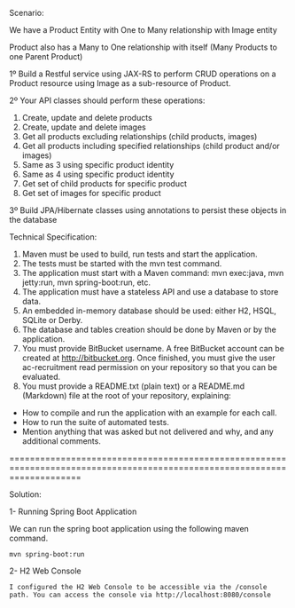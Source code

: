Scenario:

We have a Product Entity with One to Many relationship with Image entity

Product also has a Many to One relationship with itself (Many Products to one Parent Product)

1º Build a Restful service using JAX-RS to perform CRUD operations on a Product resource using Image as a sub-resource of Product.

2º Your API classes should perform these operations:

1) Create, update and delete products
2) Create, update and delete images
3) Get all products excluding relationships (child products, images)
4) Get all products including specified relationships (child product and/or images)
5) Same as 3 using specific product identity
6) Same as 4 using specific product identity
7) Get set of child products for specific product
8) Get set of images for specific product


3º Build JPA/Hibernate classes using annotations to persist these objects in the database

Technical Specification:

1) Maven must be used to build, run tests and start the application.
2) The tests must be started with the mvn test command.
3) The application must start with a Maven command: mvn exec:java, mvn jetty:run, mvn spring-boot:run, etc.
4) The application must have a stateless API and use a database to store data.
5) An embedded in-memory database should be used: either H2, HSQL, SQLite or Derby.
6) The database and tables creation should be done by Maven or by the application.
7) You must provide BitBucket username. A free BitBucket account can be created at http://bitbucket.org. Once finished, you must give the user ac-recruitment read permission on your repository so that you can be evaluated.
8) You must provide a README.txt (plain text) or a README.md (Markdown) file at the root of your repository, explaining:
- How to compile and run the application with an example for each call.
- How to run the suite of automated tests.
- Mention anything that was asked but not delivered and why, and any additional comments.

==========================================================================================================================

Solution:

1- Running Spring Boot Application

We can run the spring boot application using the following maven command.

    mvn spring-boot:run

2- H2 Web Console

    I configured the H2 Web Console to be accessible via the /console path. You can access the console via http://localhost:8080/console